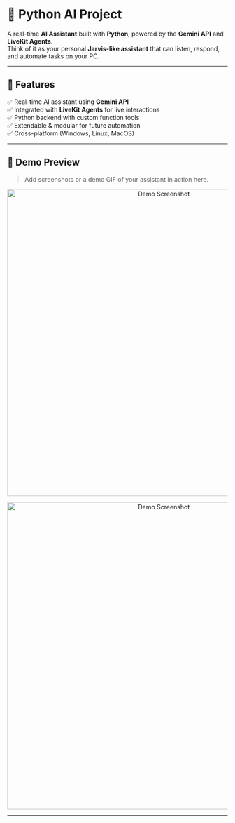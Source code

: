 # 🧠 Python AI Project

A real-time **AI Assistant** built with **Python**, powered by the **Gemini API** and **LiveKit Agents**.  
Think of it as your personal **Jarvis-like assistant** that can listen, respond, and automate tasks on your PC.

---

## 🌟 Features
✅ Real-time AI assistant using **Gemini API**  
✅ Integrated with **LiveKit Agents** for live interactions  
✅ Python backend with custom function tools  
✅ Extendable & modular for future automation  
✅ Cross-platform (Windows, Linux, MacOS)  

---

## 📸 Demo Preview

> Add screenshots or a demo GIF of your assistant in action here.

<p align="center">
  <img src="https://github.com/Igsankya24/python-Ai-Project/Screenshots/Screenshot 2025-09-01 131942.png" width="700" alt="Demo Screenshot">
</p>
<p align="center">
  <img src="https://github.com/Igsankya24/Screenshots/Screenshot_1-9-2025_13190_agents-playground.livekit.io.jpeg" width="700" alt="Demo Screenshot">
</p>


---
